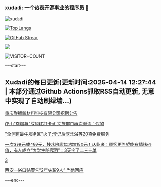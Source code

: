 ### xudadi: 一个热衷开源事业的程序员 👋

![xudadi](https://github-readme-stats-git-masterorgs-github-readme-stats-team.vercel.app/api?username=xudadi)

[![Top Langs](https://github-readme-stats.vercel.app/api/top-langs/?username=xudadi)](https://github.com/anuraghazra/github-readme-stats)

[![GitHub Streak](https://streak-stats.demolab.com?user=xudadi&locale=zh_Hans)](https://git.io/streak-stats)

![](https://raw.githubusercontent.com/xudadi/xudadi/main/assets/github-contribution-grid-snake.svg)

![VISITOR+COUNT](https://komarev.com/ghpvc/?username=xudadi&label=VISITOR+COUNT)


---start---

## Xudadi的每日更新(更新时间:2025-04-14 12:27:44 | 本部分通过Github Actions抓取RSS自动更新, 无意中实现了自动刷绿墙...)

[重庆聚狮新材料科技有限公司招聘公告](https://www.gongkaoleida.com/article/2357535)

[邙山"李煜墓"成网红打卡点 文旅部门再次澄清：假的](https://m.163.com/news/article/JSVPFGJQ05345ARG.html)

["全河南最牛服务区"火了:登记后享洗浴等20项免费服务](https://m.163.com/news/article/JT2KVCJR0514R9P4.html)

[一次399元或499元，技术陪爬每次加150元！从业者：顾客更希望能有情绪价值，有人成立“大学生陪爬团”：3天接了二三十单](https://m.163.com/news/article/JSV31OIK0512B07B.html)

[3](https://m.163.com/touch/news/sub/domestic)

[西安一峪口贴警告“2年失联9人” 当地回应](https://m.163.com/news/article/JT1EF21I053469M5.html)

---end---
